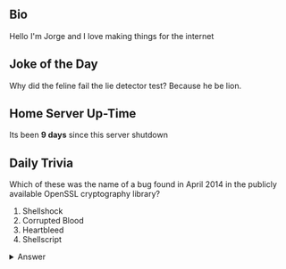 ## Bio

Hello I'm Jorge and I love making things for the internet

## Joke of the Day

Why did the feline fail the lie detector test? Because he be lion.

## Home Server Up-Time

Its been **9 days** since this server shutdown


## Daily Trivia

Which of these was the name of a bug found in April 2014 in the publicly available OpenSSL cryptography library?
 1. Shellshock
 2. Corrupted Blood
 3. Heartbleed
 4. Shellscript

<details>
  <summary>Answer</summary>
  Heartbleed
</details>
